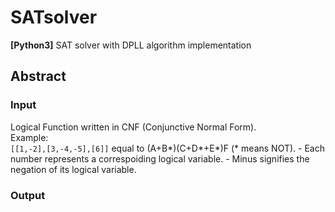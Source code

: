 # SATsolver
**[Python3]** SAT solver with DPLL algorithm implementation

## Abstract
  ### Input  
  Logical Function written in CNF (Conjunctive Normal Form).  
  Example:  
	`[[1,-2],[3,-4,-5],[6]]` equal to (A+B*)(C+D*+E*)F (* means NOT).
	- Each number represents a correspoiding logical variable.
	- Minus signifies the negation of its logical variable.
  
  ### Output

